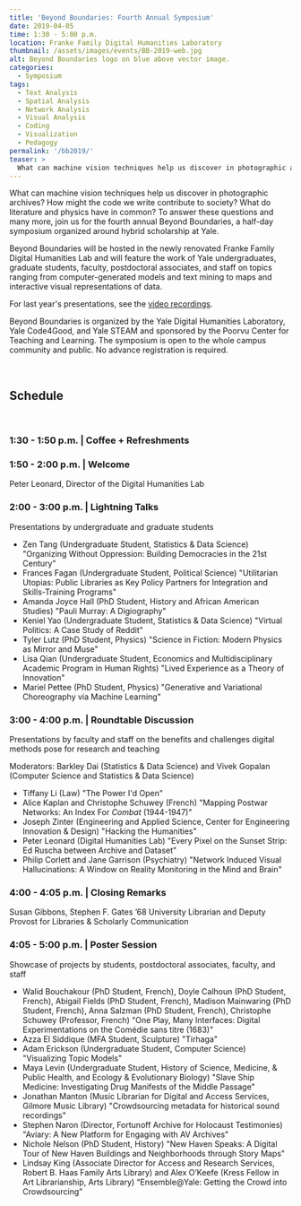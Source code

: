 ```yaml
---
title: 'Beyond Boundaries: Fourth Annual Symposium'
date: 2019-04-05
time: 1:30 - 5:00 p.m.
location: Franke Family Digital Humanities Laboratory
thumbnail: /assets/images/events/BB-2019-web.jpg
alt: Beyond Boundaries logo on blue above vector image.
categories:
  - Symposium
tags:
  - Text Analysis
  - Spatial Analysis
  - Network Analysis
  - Visual Analysis
  - Coding
  - Visualization
  - Pedagogy
permalink: '/bb2019/'
teaser: >
  What can machine vision techniques help us discover in photographic archives? How might the code we write contribute to society? What do literature and physics have in common? For these questions and many more, join us for the fourth annual Beyond Boundaries symposium, a half-day event organized around hybrid scholarship at Yale.
---
```

What can machine vision techniques help us discover in photographic archives? How might the code we write contribute to society? What do literature and physics have in common? To answer these questions and many more, join us for the fourth annual Beyond Boundaries, a half-day symposium organized around hybrid scholarship at Yale.

Beyond Boundaries will be hosted in the newly renovated Franke Family Digital Humanities Lab and will feature the work of Yale undergraduates, graduate students, faculty, postdoctoral associates, and staff on topics ranging from computer-generated
models and text mining to maps and interactive visual representations of data.

For last year's presentations, see the <a href='https://www.youtube.com/watch?v=IL3N4DAbcaA' target='_blank'>video recordings</a>.

Beyond Boundaries is organized by the Yale Digital Humanities Laboratory, Yale Code4Good, and Yale STEAM and sponsored by the Poorvu Center for Teaching and Learning. The symposium is open to the whole campus community and public. No advance registration is required.

<br />

## Schedule  
<br />

### 1:30 - 1:50 p.m. | Coffee + Refreshments

### 1:50 - 2:00 p.m. | Welcome
Peter Leonard, Director of the Digital Humanities Lab

### 2:00 - 3:00 p.m. | Lightning Talks
Presentations by undergraduate and graduate students
- Zen Tang (Undergraduate Student, Statistics & Data Science) "Organizing Without Oppression: Building Democracies in the 21st Century"
- Frances Fagan (Undergraduate Student, Political Science) "Utilitarian Utopias: Public Libraries as Key Policy Partners for Integration and Skills-Training Programs"
- Amanda Joyce Hall (PhD Student, History and African American Studies) "Pauli Murray: A Digiography"
- Keniel Yao (Undergraduate Student, Statistics & Data Science) "Virtual Politics: A Case Study of Reddit"
- Tyler Lutz (PhD Student, Physics) "Science in Fiction: Modern Physics as Mirror and Muse"
- Lisa Qian (Undergraduate Student, Economics and Multidisciplinary Academic Program in Human Rights) "Lived Experience as a Theory of Innovation"
- Mariel Pettee (PhD Student, Physics) "Generative and Variational Choreography via Machine Learning"

### 3:00 - 4:00 p.m. | Roundtable Discussion
Presentations by faculty and staff on the benefits and challenges digital methods pose for research and teaching  

Moderators: Barkley Dai (Statistics & Data Science) and Vivek Gopalan (Computer Science and Statistics & Data Science)
- Tiffany Li (Law) "The Power I'd Open"
- Alice Kaplan and Christophe Schuwey (French) "Mapping Postwar Networks: An Index For *Combat* (1944-1947)"
- Joseph Zinter (Engineering and Applied Science, Center for Engineering Innovation & Design) "Hacking the Humanities"
- Peter Leonard (Digital Humanities Lab) "Every Pixel on the Sunset Strip: Ed Ruscha between Archive and Dataset"
- Philip Corlett and Jane Garrison (Psychiatry) "Network Induced Visual Hallucinations: A Window on Reality Monitoring in the Mind and Brain"

### 4:00 - 4:05 p.m. | Closing Remarks
Susan Gibbons, Stephen F. Gates ’68 University Librarian and Deputy Provost for Libraries & Scholarly Communication

### 4:05 - 5:00 p.m. | Poster Session
Showcase of projects by students, postdoctoral associates, faculty, and staff

- Walid Bouchakour (PhD Student, French), Doyle Calhoun (PhD Student, French), Abigail Fields (PhD Student, French), Madison Mainwaring (PhD Student, French), Anna Salzman (PhD Student, French), Christophe Schuwey (Professor, French) "One Play, Many Interfaces: Digital Experimentations on the Comédie sans titre (1683)"
- Azza El Siddique (MFA Student, Sculpture) "Tirhaga" 
- Adam Erickson (Undergraduate Student, Computer Science) "Visualizing Topic Models"
- Maya Levin (Undergraduate Student, History of Science, Medicine, & Public Health, and Ecology & Evolutionary Biology) "Slave Ship Medicine: Investigating Drug Manifests of the Middle Passage" 
- Jonathan Manton (Music Librarian for Digital and Access Services, Gilmore Music Library) "Crowdsourcing metadata for historical sound recordings"
- Stephen Naron (Director, Fortunoff Archive for Holocaust Testimonies) "Aviary: A New Platform for Engaging with AV Archives" 
- Nichole Nelson (PhD Student, History) "New Haven Speaks: A Digital Tour of New Haven Buildings and Neighborhoods through Story Maps"
- Lindsay King (Associate Director for Access and Research Services, Robert B. Haas Family Arts Library) and Alex O’Keefe (Kress Fellow in Art Librarianship, Arts Library) “Ensemble@Yale: Getting the Crowd into Crowdsourcing”
